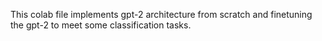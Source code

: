 This colab file implements gpt-2 architecture from scratch and finetuning the gpt-2 to meet some classification tasks.
